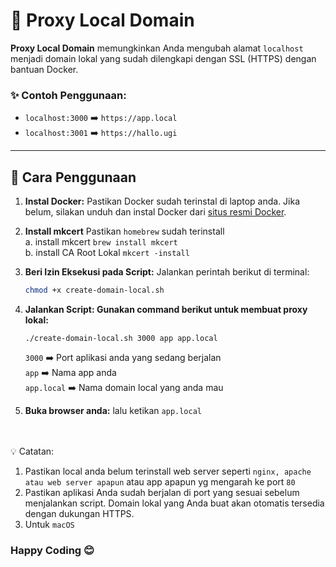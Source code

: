 # 🚀 Proxy Local Domain

**Proxy Local Domain** memungkinkan Anda mengubah alamat `localhost` menjadi domain lokal yang sudah dilengkapi dengan SSL (HTTPS) dengan bantuan Docker.

### ✨ Contoh Penggunaan:
- `localhost:3000` ➡️ `https://app.local`
- `localhost:3001` ➡️ `https://hallo.ugi`

---

## 📖 Cara Penggunaan

1. **Instal Docker:**
   Pastikan Docker sudah terinstal di laptop anda. Jika belum, silakan unduh dan instal Docker dari [situs resmi Docker](https://www.docker.com/).

2. **Install mkcert**
    Pastikan `homebrew` sudah terinstall
    <br>
    a. install mkcert `brew install mkcert` <br/>
    b. install CA Root Lokal `mkcert -install`


3. **Beri Izin Eksekusi pada Script:**
   Jalankan perintah berikut di terminal:
   ```bash
   chmod +x create-domain-local.sh

4. **Jalankan Script: Gunakan command berikut untuk membuat proxy lokal:**

    `./create-domain-local.sh 3000 app app.local`

    `3000` ➡️ Port aplikasi anda yang sedang berjalan <br/>
    `app` ➡️ Nama app anda <br />
    `app.local` ➡️ Nama domain local yang anda mau 

5. **Buka browser anda:**
    lalu ketikan `app.local`
    
<br/>
<br/>
💡 Catatan:

1. Pastikan local anda belum terinstall web server seperti `nginx, apache atau web server apapun` atau app apapun yg mengarah ke port `80`
2. Pastikan aplikasi Anda sudah berjalan di port yang sesuai sebelum menjalankan script. Domain lokal yang Anda buat akan otomatis tersedia dengan dukungan HTTPS.
3. Untuk `macOS`

### Happy Coding 😊
